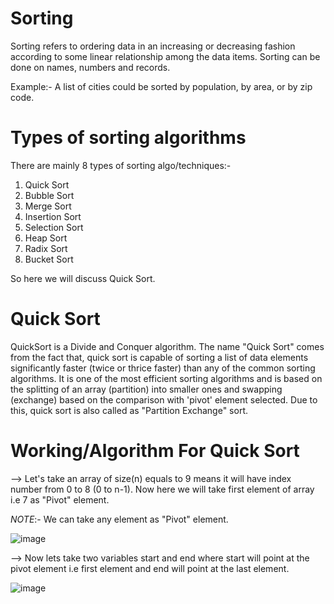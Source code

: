 # Sorting
Sorting refers to ordering data in an increasing or decreasing fashion according to some linear relationship among the data items. Sorting can be done on names, numbers and records. 

Example:- A list of cities could be sorted by population, by area, or by zip code.

# Types of sorting algorithms
There are mainly 8 types of sorting algo/techniques:-
1) Quick Sort
2) Bubble Sort
3) Merge Sort
4) Insertion Sort
5) Selection Sort
6) Heap Sort
7) Radix Sort
8) Bucket Sort

So here we will discuss Quick Sort.

# Quick Sort
QuickSort is a Divide and Conquer algorithm. The name "Quick Sort" comes from the fact that, quick sort is capable of sorting a list of data elements significantly faster (twice or thrice faster) than any of the common sorting algorithms. It is one of the most efficient sorting algorithms and is based on the splitting of an array (partition) into smaller ones and swapping (exchange) based on the comparison with 'pivot' element selected. Due to this, quick sort is also called as "Partition Exchange" sort.

# Working/Algorithm For Quick Sort
--> Let's take an array of size(n) equals to 9 means it will have index number from 0 to 8 (0 to n-1). Now here we will take first element of array i.e 7 as "Pivot" element.

*NOTE*:- We can take any element as "Pivot" element.

![image](https://user-images.githubusercontent.com/71928146/136442611-55dd8226-d38b-46d7-9dd7-33f8eec9e393.png)

--> Now lets take two variables start and end where start will point at the pivot element i.e first element and end will point at the last element.

![image](https://user-images.githubusercontent.com/71928146/136443676-7ef956ad-3d70-4307-8ca0-3de096e500ee.png)
